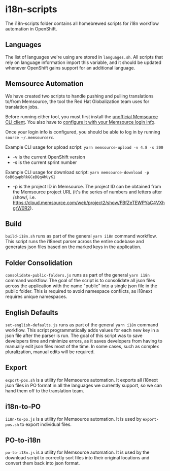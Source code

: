 # i18n-scripts

The i18n-scripts folder contains all homebrewed scripts for i18n workflow automation
in OpenShift.

## Languages
The list of languages we're using are stored in `languages.sh`. All scripts
that rely on language information import this variable, and it should be updated
whenever OpenShift gains support for an additional language.

## Memsource Automation
We have created two scripts to handle pushing and pulling translations to/from
Memsource, the tool the Red Hat Globalization team uses for translation jobs.

Before running either tool, you must first install the [unofficial Memsource CLI client](https://github.com/unofficial-memsource/memsource-cli-client#pip-install).
You also have to [configure it with your Memsource login info](https://github.com/unofficial-memsource/memsource-cli-client#configuration-red-hat-enterprise-linux-derivatives).

Once your login info is configured, you should be able to log in by running `source ~/.memsourcerc`.

Example CLI usage for upload script: `yarn memsource-upload -v 4.8 -s 200`
* -v is the current OpenShift version
* -s is the current sprint number

Example CLI usage for download script: `yarn memsource-download -p 6sB6qwpbRkGCeBQq4hUyK1`
* -p is the project ID in Memsource. The project ID can be obtained from the Memsource project URL (it's the series of numbers and letters after /show/, i.e. https://cloud.memsource.com/web/project2/show/FBfZeTEWPYaC4VXhgrW0R2).

## Build
`build-i18n.sh` runs as part of the general `yarn i18n` command workflow. This script
runs the i18next parser across the entire codebase and generates json files based on
the marked keys in the application.

## Folder Consolidation
`consolidate-public-folders.js` runs as part of the general `yarn i18n` command workflow.
The goal of the script is to consolidate all json files across the application with the name
"public" into a single json file in the public folder. This is required to avoid namespace conflicts,
as i18next requires unique namespaces.

## English Defaults
`set-english-defaults.js` runs as part of the general `yarn i18n` command workflow.
This script programmatically adds values for each new key in a json file after the parser is run.
The goal of this script was to save developers time and minimize errors, as it saves developers
from having to manually edit json files most of the time. In some cases, such as complex pluralization,
manual edits will be required.

## Export
`export-pos.sh` is a utility for Memsource automation. It exports all i18next json files
in PO format in all the languages we currently support, so we can hand them off to the translation team.

## i18n-to-PO
`i18n-to-po.js` is a utility for Memsource automation. It is used by `export-pos.sh` to
export individual files.

## PO-to-i18n
`po-to-i18n.js` is a utility for Memsource automation. It is used by the download script to
correctly sort files into their original locations and convert them back into json format.
